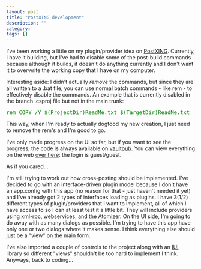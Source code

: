 ```yaml
---
layout: post
title: "PostXING development"
description: ""
category: 
tags: []
---
```

 

<p>I've been working a little on my plugin/provider idea on <a href="http://PostXING.url123.com/main">PostXING</a>. Currently, I have it 
building, but I've had to disable some of the post-build commands because 
although it builds, it doesn't do anything currently and I don't want it to 
overwrite the working copy that I have on my computer.</p>
<p>Interesting aside: I didn't actually <em>remove</em> the commands, but since 
they are all written to a .bat file, you can use normal batch commands - like 
rem - to effectively disable the commands. An example that is currently disabled 
in the branch .csproj file but not in the main trunk:</p>
<p><pre><span style="COLOR: green">rem COPY /Y $(ProjectDir)ReadMe.txt $(TargetDir)ReadMe.txt</span></pre></p>
<p>This way, when I'm ready to actually dogfood my new creation, I just need to 
remove the rem's and I'm good to go.</p>
<p>I've only made progress on the UI so far, but if you want to see the 
progress, the code is always available on <a href="http://vaultpub.sourcegear.com">vaultpub</a>. You can view everything on 
the web <a href="http://vaultpub.sourcegear.com/VaultService/VaultWeb/ShowFolder.aspx?repid=5&amp;path=$/branches/PostXINGv2">over 
here</a>: the login is guest/guest. </p>
<p>As if you cared...</p>
<p>I'm still trying to work out how cross-posting should be implemented. I've 
decided to go with an interface-driven plugin model because I don't have an 
app.config with this app (no reason for that - just haven't needed it yet) and 
I've already got 2 types of interfaces loading as plugins. I have 3(1/2) 
different types of plugin/providers that I want to implement, all of which I 
have access to so I can at least test it a little bit. They will include 
providers using xml-rpc, webservices, and the Atomizer. On the UI side, I'm 
going to do away with as many dialogs as possible. I'm trying to have this app 
have only one or two dialogs where it makes sense. I think everything else 
should just be a "view" on the main form. </p>
<p>I've also imported a couple of controls to the project along with an <a href="http://url123.com/a2nq7">IUI </a>library so different "views" shouldn't be 
too hard to implement I think. Anyways, back to coding...</p>